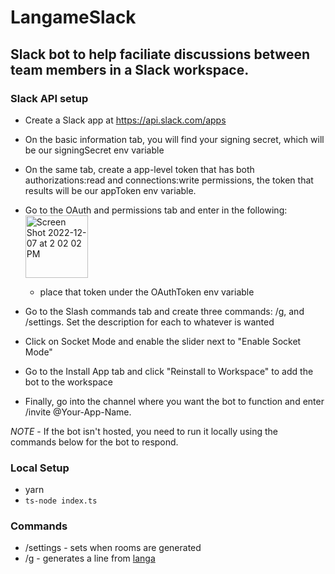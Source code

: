 # LangameSlack

## Slack bot to help faciliate discussions between team members in a Slack workspace.

### Slack API setup

- Create a Slack app at https://api.slack.com/apps
- On the basic information tab, you will find your signing secret, which will be our signingSecret env variable
- On the same tab, create a app-level token that has both authorizations:read and connections:write permissions, the token that results will be our appToken env variable.
- Go to the OAuth and permissions tab and enter in the following: <img width="100" alt="Screen Shot 2022-12-07 at 2 02 02 PM" src="https://user-images.githubusercontent.com/17347501/206272374-99dfc92d-6aed-4eff-8a40-c8616a31c7a4.png">

  - place that token under the OAuthToken env variable
- Go to the Slash commands tab and create three commands: /g, and /settings. Set the description for each to whatever is wanted
- Click on Socket Mode and enable the slider next to "Enable Socket Mode"
- Go to the Install App tab and click "Reinstall to Workspace" to add the bot to the workspace
- Finally, go into the channel where you want the bot to function and enter /invite @Your-App-Name.

*NOTE* - If the bot isn't hosted, you need to run it locally using the commands below for the bot to respond.

### Local Setup
- yarn
- `ts-node index.ts`

### Commands

- /settings - sets when rooms are generated
- /g - generates a line from [langa](https://langa.me/)

